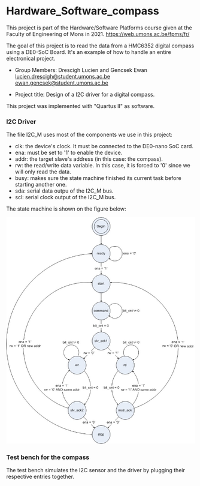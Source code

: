 # Hardware_Software_compass


This project is part of the Hardware/Software Platforms course given at the Faculty of Engineering of Mons in 2021.
https://web.umons.ac.be/fpms/fr/

The goal of this project is to read the data from a HMC6352 digital compass using a DE0-SoC Board. It's an example of how to handle an entire electronical project.

* Group Members: Drescigh Lucien and Gencsek Ewan
  lucien.drescigh@student.umons.ac.be
  ewan.gencsek@student.umons.ac.be
  

* Project title: Design of a I2C driver for a digital compass.

This project was implemented with "Quartus II" as software.



### I2C Driver

The file I2C_M uses most of the components we use in this project:

* clk: the device's clock. It must be connected to the DE0-nano SoC card.
* ena: must be set to '1' to enable the device.
* addr: the target slave's address (in this case: the compass).
* rw: the read/write data variable. In this case, it is forced to '0' since we will only read the data.
* busy: makes sure the state machine finished its current task before starting another one.
* sda: serial data outpu of the I2C_M bus.
* scl: serial clock output of the I2C_M bus. 

The state machine is shown on the figure below:

![alt text](https://github.com/CienDrs/Hardware_Software_compass/blob/main/state%20machine.jpeg?raw=true)


### Test bench for the compass

The test bench simulates the I2C sensor and the driver by plugging their respective entries together.


